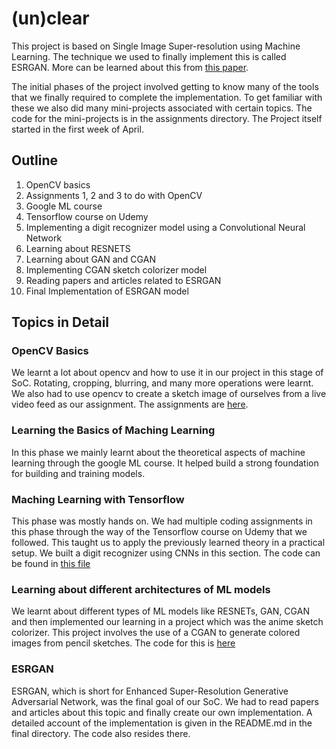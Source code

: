 # (un)clear

This project is based on Single Image Super-resolution using Machine Learning. The technique we used to finally implement this is called ESRGAN. More can be learned about this from [this paper](https://arxiv.org/abs/1809.00219).

The initial phases of the project involved getting to know many of the tools that we finally required to complete the implementation. To get familiar with these we also did many mini-projects associated with certain topics. The code for the mini-projects is in the assignments directory. The Project itself started in the first week of April.

## Outline

1. OpenCV basics
2. Assignments 1, 2 and 3 to do with OpenCV
3. Google ML course
4. Tensorflow course on Udemy
5. Implementing a digit recognizer model using a Convolutional Neural Network 
6. Learning about RESNETS
7. Learning about GAN and CGAN
8. Implementing CGAN sketch colorizer model
9. Reading papers and articles related to ESRGAN
10. Final Implementation of ESRGAN model

## Topics in Detail

### OpenCV Basics

We learnt a lot about opencv and how to use it in our project in this stage of SoC. Rotating, cropping, blurring, and many more operations were learnt. We also had to use opencv to create a sketch image of ourselves from a live video feed as our assignment. The assignments are [here](./assignments).

### Learning the Basics of Maching Learning

In this phase we mainly learnt about the theoretical aspects of machine learning through the google ML course. It helped build a strong foundation for building and training models.

### Maching Learning with Tensorflow

This phase was mostly hands on. We had multiple coding assignments in this phase through the way of the Tensorflow course on Udemy that we followed. This taught us to apply the previously learned theory in a practical setup. We built a digit recognizer using CNNs in this section. The code can be found in [this file](./assignments/MNIST_num_recog.ipynb)

### Learning about different architectures of ML models

We learnt about different types of ML models like RESNETs, GAN, CGAN and then implemented our learning in a project which was the anime sketch colorizer. This project involves the use of a CGAN to generate colored images from pencil sketches. The code for this is [here](./assignments/sketch_colorizer.ipynb)

### ESRGAN

ESRGAN, which is short for Enhanced Super-Resolution Generative Adversarial Network, was the final goal of our SoC. We had to read papers and articles about this topic and finally create our own implementation. A detailed account of the implementation is given in the README.md in the final directory. The code also resides there.
